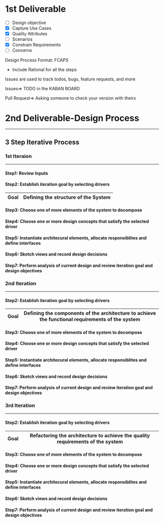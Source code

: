 # 1st Deliverable

- [ ] Design objective
- [x] Capture Use Cases
- [x] Quality Attributes 
- [ ] Scenarios 
- [x] Constrain Requirements 
- [ ] Concerns

Design Process
Format: FCAPS
* Include Rational for all the steps

Issues are used to track todos, bugs, feature requests, and more

Issues=> TODO in the KABAN BOARD 

Pull Request=> Asking someone to check your version with theirs 


 

# 2nd Deliverable-Design Process
----
## 3 Step Iterative Process 

### 1st Iteraion
---- 

#### Step1: Review Inputs 

#### Step2: Establish iteration goal by selecting drivers
Goal|Defining the structure of the System |
--|--

#### Step3: Choose one of more elements of the system to decompose
#### Step4: Choose one or more design concepts that satisfy the selected driver
#### Step5: Instantiate architecural elements, allocate responsiblites and define interfaces
#### Step6: Sketch views and record design decisions
#### Step7: Perform analysis of current design and review iteration goal and design objectives 


### 2nd Iteration
----

#### Step2: Establish iteration goal by selecting drivers
Goal|Defining the components of the architecture to achieve the functional requirements of the system|
--|--

#### Step3: Choose one of more elements of the system to decompose
#### Step4: Choose one or more design concepts that satisfy the selected driver
#### Step5: Instantiate architecural elements, allocate responsiblites and define interfaces
#### Step6: Sketch views and record design decisions
#### Step7: Perform analysis of current design and review iteration goal and design objectives 

### 3rd Iteration
---- 


#### Step2: Establish iteration goal by selecting drivers
Goal|Refactoring the architecture to achieve the quality requirements of the system|
--|--

#### Step3: Choose one of more elements of the system to decompose
#### Step4: Choose one or more design concepts that satisfy the selected driver
#### Step5: Instantiate architecural elements, allocate responsiblites and define interfaces
#### Step6: Sketch views and record design decisions
#### Step7: Perform analysis of current design and review iteration goal and design objectives 


